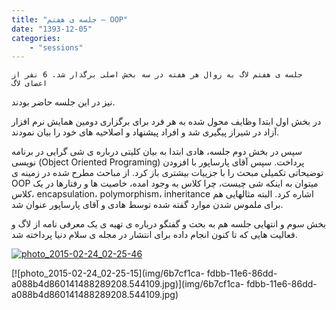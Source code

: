 ```yaml
---
title: "جلسه ی هفتم – OOP"
date: "1393-12-05"
categories:
    - "sessions"
---
```

    جلسه ی هفتم لاگ به روال هر هفته در سه بخش اصلی برگذار شد. 6 نفر از اعضای لاگ
نیز در این جلسه حاضر بودند.

در بخش اول ابتدا وظایف محول شده به هر فرد برای برگزاری دومین همایش نرم افزار
آزاد در شیراز پیگیری شد و افراد پیشنهاد و اصلاحیه های خود را بیان نمودند.

سپس در بخش دوم جلسه، هادی ابتدا به بیان کلیتی درباره ی شی گرایی در برنامه
نویسی (Object Oriented Programing) پرداخت. سپس آقای پارساپور با افزودن
توضیحاتی تکمیلی مبحث را با جزییات بیشتری باز کرد. از مباحث مطرح شده در زمینه ی
OOP میتوان به اینکه شی چیست، چرا کلاس به وجود امده، خاصیت ها و رفتارها در یک
کلاس، encapsulation، polymorphism، inheritance اشاره کرد. البته مثالهایی هم
برای ملموس شدن موارد گفته شده توسط هادی و آقای پارساپور عنوان شد.

بخش سوم و انتهایی جلسه هم به بحث و گفتگو درباره ی تهیه ی یک معرفی نامه از لاگ
و فعالیت هایی که تا کنون انجام داده برای انتشار در مجله ی سلام دنیا پرداخته
شد.

[![photo_2015-02-24_02-25-46](../../img/6b7cefe0-fdbb-11e6-86dd-a088b4d860141488289208.5440776.jpg)](img/6b7cefe0-fdbb-11e6-86dd-a088b4d860141488289208.5440776.jpg)

[![photo_2015-02-24_02-25-15](img/6b7cf1ca-
fdbb-11e6-86dd-a088b4d860141488289208.544109.jpg)](img/6b7cf1ca-
fdbb-11e6-86dd-a088b4d860141488289208.544109.jpg)
